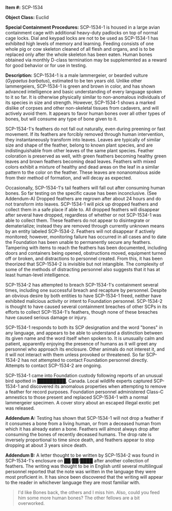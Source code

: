 **Item #:** SCP-1534

**Object Class:** Euclid

**Special Containment Procedures:** SCP-1534-1 is housed in a large avian containment cage with additional heavy-duty padlocks on top of normal cage locks. Dial and keypad locks are not to be used as SCP-1534-1 has exhibited high levels of memory and learning. Feeding consists of one whole pig or cow skeleton cleaned of all flesh and organs, and is to be replaced only after the whole skeleton has been eaten. Human bones obtained via monthly D-class termination may be supplemented as a reward for good behavior or for use in testing.

**Description:** SCP-1534-1 is a male lammergeier, or bearded vulture (_Gypaetus barbatus_), estimated to be ten years old. Unlike other lammergeiers, SCP-1534-1 is green and brown in color, and has shown advanced intelligence and basic understanding of every language spoken to it so far. It is otherwise physically similar to non-anomalous individuals of its species in size and strength. However, SCP-1534-1 shows a marked dislike of corpses and other non-skeletal tissues from cadavers, and will actively avoid them. It appears to favor human bones over all other types of bones, but will consume any type of bone given to it.

SCP-1534-1's feathers do not fall out naturally, even during preening or fast movement. If its feathers are forcibly removed through human intervention, they instantaneously transform into leaves. Leaves are typically of similar size and shape of the feather, belong to known plant species, and are indistinguishable from other leaves of the same plant species. Feather coloration is preserved as well, with green feathers becoming healthy green leaves and brown feathers becoming dead leaves. Feathers with mixed colors exhibit a mixture of healthy and dead areas on the leaf in a similar pattern to the color on the feather. These leaves are nonanomalous aside from their method of formation, and will decay as expected.

Occasionally, SCP-1534-1's tail feathers will fall out after consuming human bones. So far testing on the specific cause has been inconclusive. (See Addendum-A) Dropped feathers are regrown after about 24 hours and do not transform into leaves. SCP-1534-1 will pick up dropped feathers and collect them in a safe place if able to. All dropped feathers will disappear after several have dropped, regardless of whether or not SCP-1534-1 was able to collect them. These feathers do not appear to disintegrate or dematerialize; instead they are removed through currently unknown means by an entity labeled SCP-1534-2. Feathers will not disappear if actively monitored; however, monitoring failure has occurred in all cases and to date the Foundation has been unable to permanently secure any feathers. Tampering with items to reach the feathers has been documented, including doors and containers being opened, obstructions moved, equipment turned off or broken, and distractions to personnel created. From this, it has been theorized that SCP-1534-2 is invisible but not intangible. The complexity of some of the methods of distracting personnel also suggests that it has at least human-level intelligence.

SCP-1534-2 has attempted to breach SCP-1534-1's containment several times, including one successful breach and recapture by personnel. Despite an obvious desire by both entities to have SCP-1534-1 freed, neither have exhibited malicious activity or intent to Foundation personnel. SCP-1534-2 is thought to have caused several containment breaches of other SCPs in its efforts to collect SCP-1534-1's feathers, though none of these breaches have caused serious damage or injury.

SCP-1534-1 responds to both its SCP designation and the word "bones" in any language, and appears to be able to understand a distinction between its given name and the word itself when spoken to. It is unusually calm and patient, apparently enjoying the presence of humans as it will greet any personnel who approach its enclosure. Other animals do not interest it, and it will not interact with them unless provoked or threatened. So far SCP-1534-2 has not attempted to contact Foundation personnel directly. Attempts to contact SCP-1534-2 are ongoing.

SCP-1534-1 came into Foundation custody following reports of an unusual bird spotted in █████████, Canada. Local wildlife experts captured SCP-1534-1 and discovered its anomalous properties when attempting to remove a feather for record purposes. Foundation personnel administered Class-C amnestics to those present and replaced SCP-1534-1 with a normal lammergeier specimen. A cover story about an escaped illegal exotic pet was released.

**Addendum A:** Testing has shown that SCP-1534-1 will not drop a feather if it consumes a bone from a living human, or from a deceased human from which it has already eaten a bone. Feathers will almost always drop after consuming the bones of recently deceased humans. The drop rate is inversely proportional to time since death, and feathers appear to stop dropping at about 3 years since death.

**Addendum B:** A letter thought to be written by SCP-1534-2 was found in SCP-1534-1's enclosure on ██/██/████ after another collection of feathers. The writing was thought to be in English until several multilingual personnel reported that the note was written in the language they were most proficient in. It has since been discovered that the writing will appear to the reader in whichever language they are most familiar with.

> I'd like Bones back, the others and I miss him. Also, could you feed him some more human bones? The other fellows are a bit overworked.
